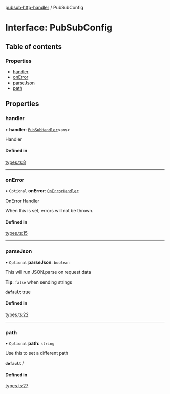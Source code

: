 [pubsub-http-handler](../README.md) / PubSubConfig

# Interface: PubSubConfig

## Table of contents

### Properties

- [handler](PubSubConfig.md#handler)
- [onError](PubSubConfig.md#onerror)
- [parseJson](PubSubConfig.md#parsejson)
- [path](PubSubConfig.md#path)

## Properties

### handler

• **handler**: [`PubSubHandler`](../README.md#pubsubhandler)<`any`\>

Handler

#### Defined in

[types.ts:8](https://github.com/cobraz/pubsub-http-handler/blob/d14dfe1/src/types.ts#L8)

___

### onError

• `Optional` **onError**: [`OnErrorHandler`](../README.md#onerrorhandler)

OnError Handler

When this is set, errors will not be
thrown.

#### Defined in

[types.ts:15](https://github.com/cobraz/pubsub-http-handler/blob/d14dfe1/src/types.ts#L15)

___

### parseJson

• `Optional` **parseJson**: `boolean`

This will run JSON.parse on request data

**Tip**: `false` when sending strings

**`default`** true

#### Defined in

[types.ts:22](https://github.com/cobraz/pubsub-http-handler/blob/d14dfe1/src/types.ts#L22)

___

### path

• `Optional` **path**: `string`

Use this to set a different path

**`default`** /

#### Defined in

[types.ts:27](https://github.com/cobraz/pubsub-http-handler/blob/d14dfe1/src/types.ts#L27)
